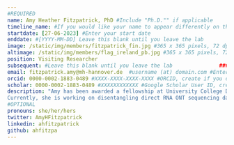 ```yaml
---
#REQUIRED
name: Amy Heather Fitzpatrick, PhD #Include "Ph.D."" if applicable
timeline_name: #If you would like your name to appear differently on the Lab timeline, fill out this line.
startdate: [27-06-2023] #Enter your start date
enddate: #[YYYY-MM-DD] Leave this blank until you leave the lab
image: /static/img/members/fitzpatrick_fin.jpg #365 x 365 pixels, 72 dpi		### LEAVE THIS BLANK
altimage: /static/img/members/flag_ireland_pb.jpg #365 x 365 pixels, 72 dpi		### LEAVE THIS BLANK
position: Visiting Researcher
subsequent: #Leave this blank until you leave the lab				### LEAVE THIS BLANK
email: fitzpatrick.amy@mh-hannover.de  #username (at) domain.com #Enter your preferred public e-mail address
orcid: 0000-0002-1883-0489 #XXXX-XXXX-XXXX-XXXX #ORCID, create if you don't have one
scholar: 0000-0002-1883-0489 #XXXXXXXXXXXX #Google Scholar User ID, create if you don't have one
description: "Amy has been awarded a fellowship at University College Dublin to develop novel ONT and bioinformatic methods for the discovery of novel RNA viruses.Her doctoral research centered on the development of High Throughput Sequencing methods for genotypic characterization of norovirus, encompassing both laboratory experiments and bioinformatics analysis.
Currently, she is working on disentangling direct RNA ONT sequencing data, from parameter optimisation to assessing method consistency. Outside of the lab, she is an avid reader, yogi and Eurovision fanatic."
#OPTIONAL
pronouns: she/her/hers
twitter: AmyHFitzpatrick
linkedin: ahfitzpatrick
github: ahfitzpa
---
```

